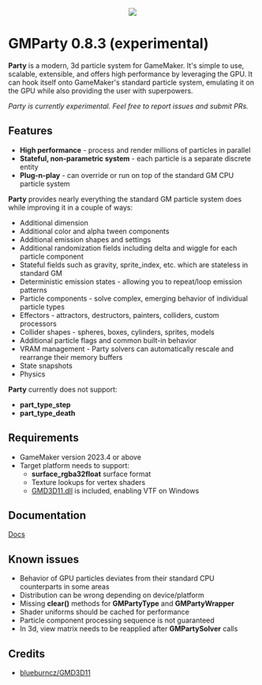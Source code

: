 <p align="center">
  <img src="https://user-images.githubusercontent.com/12619098/248749415-43c0e26b-b813-4e5b-ab63-984ae1e68667.gif"/>
</p>

# GMParty 0.8.3 (experimental)
**Party** is a modern, 3d particle system for GameMaker. It's simple to use, scalable, extensible, and offers high performance by leveraging the GPU. It can hook itself onto GameMaker's standard particle system, emulating it on the GPU while also providing the user with superpowers.

*Party is currently experimental. Feel free to report issues and submit PRs.*

## Features
- **High performance** - process and render millions of particles in parallel
- **Stateful, non-parametric system** - each particle is a separate discrete entity
- **Plug-n-play** - can override or run on top of the standard GM CPU particle system

**Party** provides nearly everything the standard GM particle system does while improving it in a couple of ways:

- Additional dimension
- Additional color and alpha tween components
- Additional emission shapes and settings
- Additional randomization fields including delta and wiggle for each particle component
- Stateful fields such as gravity, sprite_index, etc. which are stateless in standard GM
- Deterministic emission states - allowing you to repeat/loop emission patterns
- Particle components - solve complex, emerging behavior of individual particle types
- Effectors - attractors, destructors, painters, colliders, custom processors
- Collider shapes - spheres, boxes, cylinders, sprites, models
- Additional particle flags and common built-in behavior
- VRAM management - Party solvers can automatically rescale and rearrange their memory buffers
- State snapshots
- Physics

**Party** currently does not support:

- **part_type_step**
- **part_type_death**

## Requirements

- GameMaker version 2023.4 or above
- Target platform needs to support:
  - **surface_rgba32float** surface format
  - Texture lookups for vertex shaders
  - [GMD3D11.dll](https://github.com/blueburncz/GMD3D11) is included, enabling VTF on Windows

## Documentation
[Docs](docs/documentation.md)

## Known issues


- Behavior of GPU particles deviates from their standard CPU counterparts in some areas
- Distribution can be wrong depending on device/platform
- Missing **clear()** methods for **GMPartyType** and **GMPartyWrapper**
- Shader uniforms should be cached for performance
- Particle component processing sequence is not guaranteed
- In 3d, view matrix needs to be reapplied after **GMPartySolver** calls

## Credits

- [blueburncz/GMD3D11](https://github.com/blueburncz/GMD3D11)
